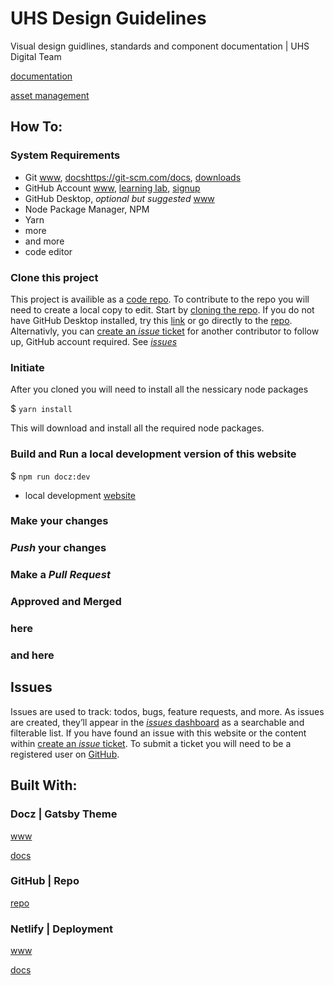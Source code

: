 # UHS Design Guidelines

Visual design guidlines, standards and component documentation | UHS Digital Team

[documentation](https://uhsinc.com)

[asset management](https://uhsinc.com)

## How To:

### System Requirements

* Git [www](https://git-scm.com/), [docs]()https://git-scm.com/docs, [downloads](https://git-scm.com/downloads)
* GitHub Account [www](https://github.com/), [learning lab](https://lab.github.com/), [signup](https://github.com/join?source=header-home)
* GitHub Desktop, _optional but suggested_ [www](https://desktop.github.com/)
* Node Package Manager, NPM
* Yarn
* more
* and more
* code editor

### Clone this project

This project is availible as a [code repo](https://github.com/scudderuhsinc/uhs-design-guidelines). To contribute to the repo you will need to create a local copy to edit. Start by [cloning the repo](x-github-client://openRepo/https://github.com/scudderuhsinc/uhs-design-guidelines "opens in GitHub Desktop"). If you do not have GitHub Desktop installed, try this [link](https://github.com/scudderuhsinc/uhs-design-guidelines.git) or go directly to the [repo](https://github.com/scudderuhsinc/uhs-design-guidelines). Alternativly, you can [create an _issue_ ticket](https://github.com/scudderuhsinc/uhs-design-guidelines/issues/new) for another contributor to follow up, GitHub account required. See [_issues_](#)

### Initiate

 After you cloned you will need to install all the nessicary node packages

$ `yarn install`

This will download and install all the required node packages.

### Build and Run a local development version of this website

$ `npm run docz:dev`

* local development [website](http://localhost:3000/)

### Make your changes

### _Push_ your changes

### Make a _Pull Request_

### Approved and Merged

### here

### and here

## Issues

Issues are used to track: todos, bugs, feature requests, and more. As issues are created, they’ll appear in the [_issues_ dashboard](https://github.com/scudderuhsinc/uhs-design-guidelines/issues) as a searchable and filterable list. If you have found an issue with this website or the content within [create an _issue_ ticket](https://github.com/scudderuhsinc/uhs-design-guidelines/issues/new). To submit a ticket you will need to be a registered user on [GitHub](https://github.com/).

## Built With:

### Docz | Gatsby Theme

[www](https://www.docz.site/)

[docs](https://www.docz.site/docs/getting-started)

### GitHub | Repo

[repo](https://github.com/scudderuhsinc/uhs-design-guidelines)

### Netlify | Deployment

[www](https://www.netlify.com/)

[docs](https://docs.netlify.com/)